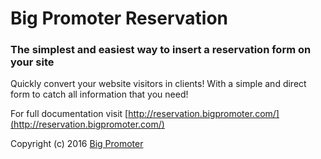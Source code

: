 # Big Promoter Reservation

### The simplest and easiest way to insert a reservation form on your site

Quickly convert your website visitors in clients! With a simple and direct form to catch all information that you need!

For full documentation visit [http://reservation.bigpromoter.com/](http://reservation.bigpromoter.com/)

Copyright (c) 2016 [Big Promoter](http://bigpromoter.com)